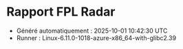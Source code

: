 # Rapport FPL Radar

- Généré automatiquement : 2025-10-01 10:42:30 UTC
- Runner : Linux-6.11.0-1018-azure-x86_64-with-glibc2.39
